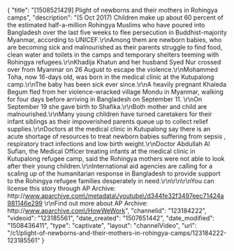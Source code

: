 {
    "title": "[1508521429] Plight of newborns and their mothers in Rohingya camps",
    "description": "(5 Oct 2017) Children make up about 60 percent of the estimated half-a-million Rohingya Muslims who have poured into Bangladesh over the last five weeks to flee persecution in Buddhist-majority Myanmar, according to UNICEF.\r\nAmong them are newborn babies, who are becoming sick and malnourished as their parents struggle to find food, clean water and toilets in the camps and temporary shelters teeming with Rohingya refugees.\r\nKhadija Khatun and her husband Syed Nur crossed over from Myanmar on 26 August to escape the violence.\r\nMohammed Toha, now 16-days old, was born in the medical clinic at the Kutupalong camp.\r\nThe baby has been sick ever since.\r\nA heavily pregnant Khaleda Begum fled from her violence-wracked village Mondu in Myanmar, walking for four days before arriving in Bangladesh on September 11. \r\nOn September 19 she gave birth to Shafika.\r\nBoth mother and child are malnourished.\r\nMany young children have turned caretakers for their infant siblings as their impoverished parents queue up to collect relief supplies.\r\nDoctors at the medical clinic in Kutupalong say there is an acute shortage of resources to treat newborn babies suffering from sepsis , respiratory tract infections and low birth weight.\r\nDoctor Abdullah Al Sufian, the Medical Officer treating infants at the medical clinic in Kutupalong refugee camp, said the Rohingya mothers were not able to look after their young children.\r\nInternational aid agencies are calling for a scaling up of the humanitarian response in Bangladesh to provide support to the Rohingya refugee families desperately in need.\r\n\r\n\r\nYou can license this story through AP Archive: http:\/\/www.aparchive.com\/metadata\/youtube\/d344fe32f3497eec71424a981146e299 \r\nFind out more about AP Archive: http:\/\/www.aparchive.com\/HowWeWork",
    "channelid": "123184222",
    "videoid": "123185561",
    "date_created": "1507651442",
    "date_modified": "1508436411",
    "type": "captivate",
    "layout": "channelVideo",
    "url": "\/c1\/plight-of-newborns-and-their-mothers-in-rohingya-camps\/123184222-123185561"
}